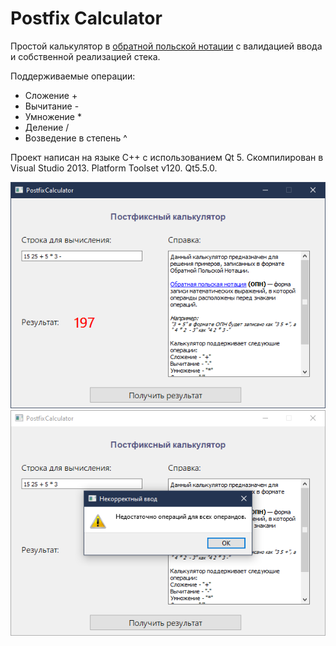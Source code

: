 # Postfix Calculator
Простой калькулятор в [обратной польской нотации](https://ru.wikipedia.org/wiki/%D0%9E%D0%B1%D1%80%D0%B0%D1%82%D0%BD%D0%B0%D1%8F_%D0%BF%D0%BE%D0%BB%D1%8C%D1%81%D0%BA%D0%B0%D1%8F_%D0%B7%D0%B0%D0%BF%D0%B8%D1%81%D1%8C) с валидацией ввода и собственной реализацией стека.

Поддерживаемые операции:
* Сложение +
* Вычитание -
* Умножение *
* Деление /
* Возведение в степень ^

Проект написан на языке C++ с использованием Qt 5.
Скомпилирован в Visual Studio 2013. Platform Toolset v120. Qt5.5.0.

![Main Screen](/img/main.PNG)
![Validation Error](/img/validation-error.PNG)

